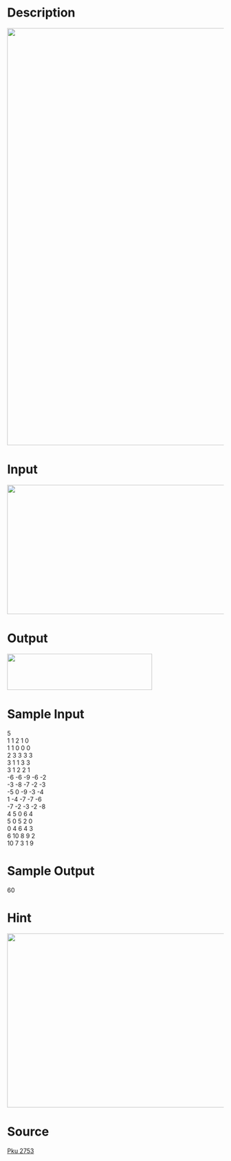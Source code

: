 
# Description

<div class="content"><p><img height="968" width="656" alt="" src="/source/bzoj/2722/img/aHR0cHM6Ly9seWRzeS5jb20vSnVkZ2VPbmxpbmUvdXBsb2FkLzIwMTIwNC9UM2Rlcyg0KS5naWY=.gif"/></p></div>

# Input

<div class="content"><p><img height="300" width="655" alt="" src="/source/bzoj/2722/img/aHR0cHM6Ly9seWRzeS5jb20vSnVkZ2VPbmxpbmUvdXBsb2FkLzIwMTIwNC9UM2lucHV0KDQpLmdpZg==.gif"/></p></div>

# Output

<div class="content"><p><img height="84" width="337" alt="" src="/source/bzoj/2722/img/aHR0cHM6Ly9seWRzeS5jb20vSnVkZ2VPbmxpbmUvdXBsb2FkLzIwMTIwNC9UM291dHB1dCg0KS5naWY=.gif"/></p></div>

# Sample Input

<div class="content"><span class="sampledata">5<br/>
1 1 2 1 0<br/>
1 1 0 0 0<br/>
2 3 3 3 3<br/>
3 1 1 3 3<br/>
3 1 2 2 1<br/>
-6 -6 -9 -6 -2<br/>
-3 -8 -7 -2 -3<br/>
-5 0 -9 -3 -4<br/>
1 -4 -7 -7 -6<br/>
-7 -2 -3 -2 -8<br/>
4 5 0 6 4<br/>
5 0 5 2 0<br/>
0 4 6 4 3<br/>
6 10 8 9 2<br/>
10 7 3 1 9<br/>
</span></div>

# Sample Output

<div class="content"><span class="sampledata">60</span></div>

# Hint

<div class="content"><p></p><p><img height="404" width="646" alt="" src="/source/bzoj/2722/img/aHR0cHM6Ly9seWRzeS5jb20vSnVkZ2VPbmxpbmUvdXBsb2FkLzIwMTIwNC9UM2hpbnQoNCkuZ2lm.gif"/></p><p></p></div>

# Source

<div class="content"><p><a href="problemset.php?search=Pku 2753">Pku 2753</a></p></div>

